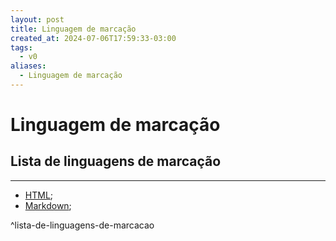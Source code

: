 ```yaml
---
layout: post
title: Linguagem de marcação
created_at: 2024-07-06T17:59:33-03:00
tags:
  - v0
aliases:
  - Linguagem de marcação
---
```

# Linguagem de marcação
## Lista de linguagens de marcação
---
-  [HTML](HyperText%20Markup%20Language%20(HTML).md);
-  [Markdown](Markdown.md);

^lista-de-linguagens-de-marcacao


